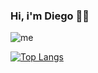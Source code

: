 ### Hi, i'm Diego 👨‍💻

![me]()

[![Top Langs](https://github-readme-stats.vercel.app/api/top-langs/?username=diegoyako&hide_progress=true)](https://github.com/anuraghazra/github-readme-stats)
